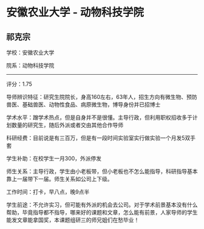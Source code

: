 # 安徽农业大学 - 动物科技学院

## 祁克宗

学校：安徽农业大学

院系：动物科技学院

* * *

评分：1.75

导师辨识特征：研究生院院长，身高160左右，63年人，招生方向有微生物、预防兽医、基础兽医、动物性食品、病原微生物，博导身份并已招博士

学术水平：蹭学术热点，但是自身并不是很懂。主导行政，但利用职权招收多于计划数量的研究生，随后外派或者交由其他合作导师

科研经费：目前说是有三百万，但是有一段时间实验室实行做实验一个月发5双手套

学生补助：在校学生一月300，外派停发

师生关系：主导行政，学生由小老板带，但小老板也不怎么能指导，科研指导基本靠上一届带下一届。师生关系如公司上下级。

工作时间：打卡，早八点，晚9点半

学生前途：不允许实习，但可能有外派的机会去公司。对于学术前景基本没有什么帮助，毕竟指导都不指导，哪来好的课题和文章，怎么能有前景，人家导师的学生能发文章能拿国奖，本课题组研三的师兄姐们在愁毕业！